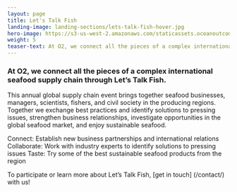 ```yaml
---
layout: page 
title: Let's Talk Fish
landing-image: landing-sections/lets-talk-fish-hover.jpg
hero-image: https://s3-us-west-2.amazonaws.com/staticassets.oceanoutcomes.org/hero+photos/letstalkfishhero.jpg
weight: 5
teaser-text: At O2, we connect all the pieces of a complex international seafood supply chain through Let’s Talk Fish, where we facilitate business relationships and exchange best practices and identify solutions to pressing issues. 
---
```

### At O2, we connect all the pieces of a complex international seafood supply chain through Let’s Talk Fish. 

This annual global supply chain event brings together seafood businesses, managers, scientists, fishers, and civil society in the producing regions. Together we exchange best practices and identify solutions to pressing issues, strengthen business relationships, investigate opportunities in the global seafood market, and enjoy sustainable seafood.

Connect: Establish new business partnerships and international relations
Collaborate: Work with industry experts to identify solutions to pressing issues
Taste: Try some of the best sustainable seafood products from the region

To participate or learn more about Let’s Talk Fish, [get in touch] (/contact/) with us! 
